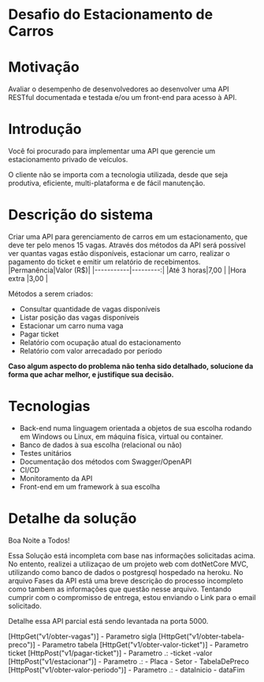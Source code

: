 # **Desafio do Estacionamento de Carros**

# Motivação
Avaliar o desempenho de desenvolvedores ao desenvolver uma API RESTful documentada e testada e/ou um front-end para acesso à API.

# Introdução 
Você foi procurado para implementar uma API que gerencie um estacionamento privado de veículos.

O cliente não se importa com a tecnologia utilizada, desde que seja produtiva, eficiente, multi-plataforma e de fácil manutenção.

# Descrição do sistema
Criar uma API para gerenciamento de carros em um estacionamento, que deve ter pelo menos 15 vagas.
Através dos métodos da API será possível ver quantas vagas estão disponíveis, estacionar um carro, realizar o pagamento do ticket e emitir um relatório de recebimentos.
|Permanência|Valor (R$)|
|-----------|---------:|
|Até 3 horas|7,00      |
|Hora extra |3,00      |

Métodos a serem criados:
- Consultar quantidade de vagas disponíveis
- Listar posição das vagas disponíveis
- Estacionar um carro numa vaga
- Pagar ticket
- Relatório com ocupação atual do estacionamento
- Relatório com valor arrecadado por período

**Caso algum aspecto do problema não tenha sido detalhado, solucione da forma que achar melhor, e justifique sua decisão.**

# Tecnologias
- Back-end numa linguagem orientada a objetos de sua escolha rodando em Windows ou Linux, em máquina física, virtual ou container.
- Banco de dados à sua escolha (relacional ou não)
- Testes unitários
- Documentação dos métodos com Swagger/OpenAPI
- CI/CD
- Monitoramento da API
- Front-end em um framework à sua escolha

# Detalhe da solução

Boa Noite a Todos!

Essa Solução está incompleta com base nas informações solicitadas acima.
No entento, realizei a utilizaçao de um projeto web com dotNetCore MVC, utilizando como banco de dados o postgresql hospedado na heroku. 
No arquivo Fases da API está uma breve descrição do processo incompleto como tambem as informações que questão nesse arquivo.
Tentando cumprir com o compromisso de entrega, estou enviando o Link para o email solicitado.

Detalhe essa API parcial está sendo levantada na porta 5000.

[HttpGet("v1/obter-vagas")]
    - Parametro sigla
[HttpGet("v1/obter-tabela-preco")]
    - Parametro tabela
[HttpGet("v1/obter-valor-ticket")]
    - Parametro ticket
[HttpPost("v1/pagar-ticket")]
    - Parametro .:
        -ticket
        -valor
[HttpPost("v1/estacionar")]
    - Parametro .:
        - Placa
        - Setor
        - TabelaDePreco
[HttpPost("v1/obter-valor-periodo")]
    - Parametro .:
        - dataInicio
        - dataFim
